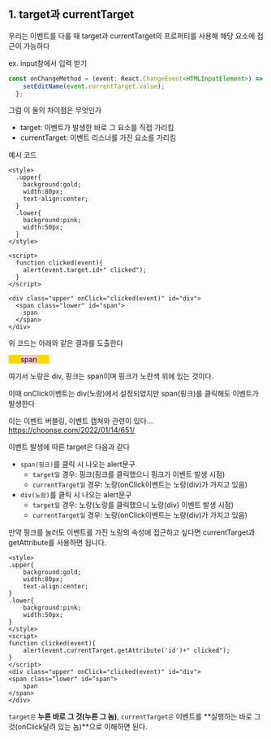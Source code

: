 ## 1. target과 currentTarget
우리는 이벤트를 다룰 때 target과 currentTarget의 프로퍼티를 사용해 해당 요소에 접근이 가능하다

ex. input창에서 입력 받기
```typescript
const onChangeMethod = (event: React.ChangeEvent<HTMLInputElement>) => {
    setEditName(event.currentTarget.value);
  };
```
그럼 이 둘의 차이점은 무엇인가
* target: 이벤트가 발생한 바로 그 요소를 직접 가리킴
* currentTarget: 이벤트 리스너를 가진 요소를 가리킴

예시 코드
```JSX
<style>
  .upper{
    background:gold;
    width:80px;
    text-align:center;
  } 
  .lower{
    background:pink;
    width:50px;
  }
</style>

<script>
  function clicked(event){
    alert(event.target.id+" clicked");
  }
</script>

<div class="upper" onClick="clicked(event)" id="div">
  <span class="lower" id="span">                  
    span
  </span>
</div>
```
위 코드는 아래와 같은 결과를 도출한다
<style>
  .upper{
    background:gold;
    width:80px;
    text-align:center;
  } 
  .lower{
    background:pink;
    width:50px;
  }
</style>

<script>
  function clicked(event){
    alert(event.target.id+" clicked");
  }
</script>

<div class="upper" onClick="clicked(event)" id="div">
  <span class="lower" id="span">                  
    span
  </span>
</div>

여기서 노랑은 div, 핑크는 span이며 핑크가 노란색 위에 있는 것이다.

이때 onClick이벤트는 div(노랑)에서 설정되었지만
span(핑크)를 클릭해도 이벤트가 발생한다

이는 이벤트 버블링, 이벤트 캡쳐와 관련이 있다...  https://choonse.com/2022/01/14/651/  

이벤트 발생에 따른 target은 다음과 같다

* `span(핑크)`를 클릭 시 나오는 alert문구
    * `target일` 경우: 핑크(핑크를 클릭했으니 핑크가 이벤트 발생 시점)
    * `currentTarget일` 경우: 노랑(onClick이벤트는 노랑(div)가 가지고 있음)
* `div(노랑)`를 클릭 시 나오는 alert문구
    * `target일` 경우: 노랑(노랑를 클릭했으니 노랑(div) 이벤트 발생 시점)
    * `currentTarget일` 경우: 노랑(onClick이벤트는 노랑(div)가 가지고 있음)

만약 핑크를 눌러도 이벤트를 가진 노랑의 속성에 접근하고 싶다면 currentTarget과 getAttribute를 사용하면 됩니다.

    <style>
    .upper{
        background:gold;
        width:80px;
        text-align:center;
    } 
    .lower{
        background:pink;
        width:50px;
    }
    </style>
    <script>
    function clicked(event){
        alert(event.currentTarget.getAttribute('id')+" clicked");
    }
    </script>
    <div class="upper" onClick="clicked(event)" id="div">
    <span class="lower" id="span">                  
        span
    </span>
    </div>
`target은` **누른 바로 그 것(누른 그 놈)**, `currentTarget은` 이벤트를 **실행하는 바로 그 것(onClick달려 있는 놈)**으로 이해하면 된다.